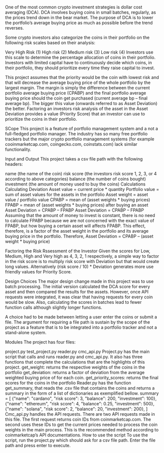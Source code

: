 One of the most common crypto investment strategies is dollar cost averaging (DCA). DCA involves buying coins in small batches, regularly, as the prices trend down in the bear market. The purpose of DCA is to lower the portfolio’s average buying price as much as possible before the trend reverses.

Some crypto investors also categorize the coins in their portfolio on the following risk scales based on their analysis:

Very High Risk (1)
High risk (2)
Medium risk (3)
Low risk (4)
Investors use this scale to determine the percentage allocation of coins in their portfolio. Investors with limited capital have to continuously decide which coins, in their portfolio, they should prioritize every time they raise capital to invest.

This project assumes that the priority would be the coin with lowest risk and that will decrease the average buying price of the whole portfolio by the largest margin. The margin is simply the difference between the current portfolio average buying price (CPABP) and the final portfolio average buying price should the coin get purchased (current average bp – final average bp). The bigger this value (onwards referred to as Asset Deviation) the better. Factoring an investors risk analysis of the asset in the Asset Deviation provides a value (Priority Score) that an investor can use to prioritize the coins in their portfolio.

SCope
This project is a feature of portfolio management system and a not a full-fledged portfolio manager. The industry has so many free portfolio trackers but the major crypto portfolio management systems (for example cooinmarketcap.com, coingecko.com, coinstats.com) lack similar functionality.

Input and Output
This project takes a csv file path with the following headers:

name (the name of the coin)
risk score (the investors risk score 1, 2, 3, or 4 according to above categories)
balance (the number of coins bought)
investment (the amount of money used to buy the coins)
Calculations
Calculating Deviation
Asset value = current price * quantity Portfolio value = sum of asset values for the assets in the portfolio Asset weight = asset value / portfolio value CPABP = mean of (asset weights * buying prices) FPABP = mean of (asset weights * buying prices) after buying an asset Asset Deviation = CPABP – FPABP Asset Deviation = CPABP – FPABP Assuming that the amount of money to invest is constant, there is no need to calculate FPABP because we are not concerned with the exact value of FPABP, but how buying a certain asset will affects FPABP. This effect, therefore, is a factor of the asset weight in the portfolio and its average buying price in the portfolio. Therefore, Asset Deviation = CPABP – (asset weight * buying price)

Factoring the Risk Rssessment of the Investor
Given the scores for Low, Medium, High and Very high as 4, 3, 2, 1 respectively, a simple way to factor in the risk score is to multiply risk score with Deviation but that would create long values. Alternatively (risk score / 10) * Deviation generates more use friendly values for Priority Score.

Design Choices
The major design change made in this project was to use batch processing. The initial version calculated the DCA score for every asset and then compared the results for the assets. However, once API requests were integrated, it was clear that having requests for every coin would be slow. Also, calculating the scores in batches lead to fewer function calls although slightly longer functions.

A choice had to be made between letting a user enter the coins or submit a file. The argument for requiring a file path is sustain by the scope of the project as a feature that is to be integrated into a portfolio tracker and not a stand-alone system.

Modules
The project has four files:

project.py
test_project.py
reader.py
cmc_api.py Project.py has the main script that calls and runs reader.py and cmc_api.py. It also has three functions that complete the calculations that are the highlights of this project.
get_weight: returns the respective weights of the coins in the portfolio
get_deviation: returns a factor of deviation from the average weighted buying price of for each coin.
get_priority_scores: returns the final scores for the coins in the portfolio Reader.py has the function get_summary, that reads the .csv file that contains the coins and returns a summary in the form of a list of dictionaries as exemplified bellow. summary = [ {"name": "cardano", "risk score": 3, "balance": 200, "investment": 100}, {"name": "ethereum", "risk score": 4, "balance": 0.25, "investment": 500}, {"name": "solana", "risk score": 2, "balance": 20, "investment": 200}, ] Cmc_api.py handles the API requests. There are two API requests made in this file. The first request returns coin IDs from coinmarketcap.com. The second uses these IDs to get the current prices needed to process the coin weights in the main process. This is the recommended method according to coinmarketcap’s API documentations.
How to use the script
To use the script, run the project.py which should ask for a csv file path. Enter the file path and press enter to execute.

